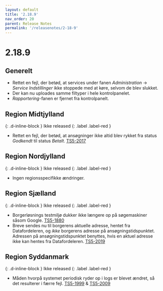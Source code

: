 ```yaml
---
layout: default
title: '2.18.9'
nav_order: 20
parent: Release Notes
permalink: '/releasenotes/2-18-9'
---
```


# 2.18.9

## Generelt
- Rettet en fejl, der betød, at services under fanen _Administration_ → _Service Indstillinger_ ikke stoppede med at køre, selvom de blev slukket.
- Der kan nu uploades samme filtyper i hele kontrolpanelet.
- _Rapportering_-fanen er fjernet fra kontrolpanelt. 

## Region Midtjylland
{: .d-inline-block }
Ikke released
{: .label .label-red }
- Rettet en fejl, der betød, at ansøgninger ikke altid blev rykket fra status _Godkendt_ til status _Betalt_. [TS5-2017](https://sd.trifork.com/browse/TS5-2017)

## Region Nordjylland
{: .d-inline-block }
Ikke released
{: .label .label-red }
- Ingen regionsspecifikke ændringer.

## Region Sjælland
{: .d-inline-block }
Ikke released
{: .label .label-red }
- Borgerløsnings testmiljø dukker ikke længere op på søgemaskiner såsom Google. [TS5-1880](https://sd.trifork.com/browse/TS5-1880)
- Breve sendes nu til borgerens aktuelle adresse, hentet fra Datafordeleren, og _ikke_ borgerens adresse på ansøgningstidspunktet. Adressen på ansøgningstidspunktet benyttes, hvis en aktuel adresse ikke kan hentes fra Datafordeleren. [TS5-2019](https://sd.trifork.com/browse/TS5-2019)

## Region Syddanmark
{: .d-inline-block }
Ikke released
{: .label .label-red }
- Måden hvorpå systemet periodisk ryder op i logs er blevet ændret, så det resulterer i færre fejl. [TS5-1999](https://sd.trifork.com/browse/TS5-1999) & [TS5-2009](https://sd.trifork.com/browse/TS5-2009)
